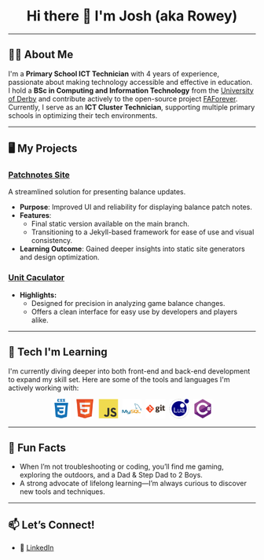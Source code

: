 <h1 align="center"> Hi there 👋 I'm Josh (aka Rowey) </h1>

---

## 👨‍💻 About Me
I'm a **Primary School ICT Technician** with 4 years of experience, passionate about making technology accessible and effective in education. I hold a **BSc in Computing and Information Technology** from the [University of Derby](https://www.derby.ac.uk/?form=MG0AV3) and contribute actively to the open-source project [FAForever](https://github.com/FAForever?form=MG0AV3). Currently, I serve as an **ICT Cluster Technician**, supporting multiple primary schools in optimizing their tech environments.

---

## 🖥️ My Projects

### [Patchnotes Site](https://github.com/MrRowey/FAF-Patchnotes-Site?form=MG0AV3)
A streamlined solution for presenting balance updates.
- **Purpose**: Improved UI and reliability for displaying balance patch notes.
- **Features**:
   - Final static version available on the main branch.
   - Transitioning to a Jekyll-based framework for ease of use and visual consistency.
- **Learning Outcome**: Gained deeper insights into static site generators and design optimization.

### [Unit Caculator](https://github.com/MrRowey/UnitCalculator)
- **Highlights:**
  - Designed for precision in analyzing game balance changes.
  - Offers a clean interface for easy use by developers and players alike.

---

## 🌱 Tech I'm Learning

I'm currently diving deeper into both front-end and back-end development to expand my skill set. Here are some of the tools and languages I'm actively working with:

<div align="center"> <img src="https://github.com/devicons/devicon/blob/master/icons/css3/css3-plain-wordmark.svg" title="CSS3" alt="CSS" width="40" height="40"/>&nbsp; <img src="https://github.com/devicons/devicon/blob/master/icons/html5/html5-original.svg" title="HTML5" alt="HTML" width="40" height="40"/>&nbsp; <img src="https://github.com/devicons/devicon/blob/master/icons/javascript/javascript-original.svg" title="JavaScript" alt="JS" width="40" height="40"/>&nbsp; <img src="https://github.com/devicons/devicon/blob/master/icons/mysql/mysql-original-wordmark.svg" title="MySQL" alt="MySQL" width="40" height="40"/>&nbsp; <img src="https://github.com/devicons/devicon/blob/master/icons/git/git-original-wordmark.svg" title="Git" alt="Git" width="40" height="40"/>&nbsp; <img src="https://github.com/devicons/devicon/blob/master/icons/lua/lua-original.svg" title="Lua" alt="Lua" width="40" height="40"/>&nbsp; <img src="https://github.com/devicons/devicon/blob/master/icons/csharp/csharp-original.svg" title="C#" alt="C#" width="40" height="40"/> </div>

---

## 🎉 Fun Facts
- When I’m not troubleshooting or coding, you’ll find me gaming, exploring the outdoors, and a Dad & Step Dad to 2 Boys.
- A strong advocate of lifelong learning—I’m always curious to discover new tools and techniques.

---

## 📫 Let’s Connect!
- 💼 [LinkedIn](https://www.linkedin.com/in/josh-row-938394255/)
